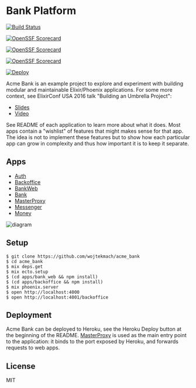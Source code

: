 # Bank Platform

[![Build Status](https://travis-ci.org/wojtekmach/acme_bank.svg?branch=master)](https://travis-ci.org/wojtekmach/acme_bank)

[![OpenSSF Scorecard](https://api.scorecard.dev/projects/github.com/M1ntuPatel/bankapp/badge)](https://scorecard.dev/viewer/?uri=github.com/M1ntuPatel/bankapp)

[![OpenSSF Scorecard](https://api.scorecard.dev/projects/github.com/ossf/scorecard/badge)](https://scorecard.dev/viewer/?uri=github.com/ossf/scorecard)

[![OpenSSF Scorecard](https://api.scorecard.dev/projects/github.com/{owner}/{repo}/badge)](https://scorecard.dev/viewer/?uri=github.com/{owner}/{repo})

[![Deploy](https://www.herokucdn.com/deploy/button.svg)](https://heroku.com/deploy)

Acme Bank is an example project to explore and experiment with building modular and maintainable Elixir/Phoenix applications. For some more context, see ElixirConf USA 2016 talk "Building an Umbrella Project":

- [Slides](https://speakerdeck.com/wojtekmach/building-an-umbrella-project)
- [Video](https://www.youtube.com/watch?v=6NTmUQClHrU)

See README of each application to learn more about what it does. Most apps contain a "wishlist" of features that might
makes sense for that app. The idea is not to implement these features but to show how each particular app can grow
in complexity and thus how important it is to keep it separate.

## Apps

- [Auth](apps/auth)
- [Backoffice](apps/backoffice)
- [BankWeb](apps/bank_web)
- [Bank](apps/bank)
- [MasterProxy](apps/master_proxy)
- [Messenger](apps/messenger)
- [Money](apps/money)

![diagram](./docs/diagram.png)

## Setup

    $ git clone https://github.com/wojtekmach/acme_bank
    $ cd acme_bank
    $ mix deps.get
    $ mix ecto.setup
    $ (cd apps/bank_web && npm install)
    $ (cd apps/backoffice && npm install)
    $ mix phoenix.server
    $ open http://localhost:4000
    $ open http://localhost:4001/backoffice

## Deployment

Acme Bank can be deployed to Heroku, see the Heroku Deploy button at the beginning of the README.
[MasterProxy](apps/master_proxy) is used as the main entry point to the application: it binds
to the port exposed by Heroku, and forwards requests to web apps.

## License

MIT
